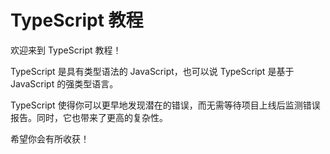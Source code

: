 # TypeScript 教程

欢迎来到 TypeScript 教程！

TypeScript 是具有类型语法的 JavaScript，也可以说 TypeScript 是基于 JavaScript 的强类型语言。

TypeScript 使得你可以更早地发现潜在的错误，而无需等待项目上线后监测错误报告。同时，它也带来了更高的复杂性。

希望你会有所收获！
